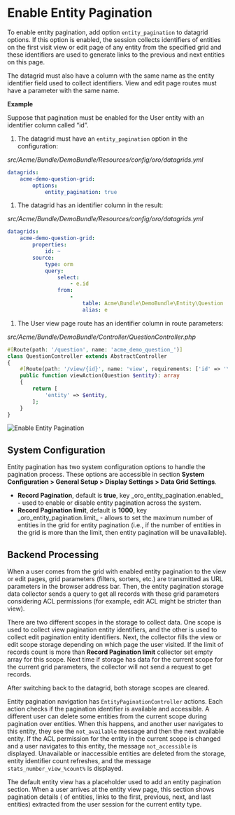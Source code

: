 <a id="data-grids-entity-pagination"></a>

# Enable Entity Pagination

To enable entity pagination, add option `entity_pagination` to datagrid options. If this option is enabled, the session collects identifiers of entities on the first visit view or edit page of any entity from the specified grid and these identifiers are used to generate links to the previous and next entities on this page.

The datagrid must also have a column with the same name as the entity identifier field used to collect identifiers. View and edit page routes must have a parameter with the same name.

**Example**

Suppose that pagination must be enabled for the User entity with an identifier column called “id”.

1. The datagrid must have an `entity_pagination` option in the configuration:

*src/Acme/Bundle/DemoBundle/Resources/config/oro/datagrids.yml*
```yaml
datagrids:
    acme-demo-question-grid:
        options:
            entity_pagination: true
```

1. The datagrid has an identifier column in the result:

*src/Acme/Bundle/DemoBundle/Resources/config/oro/datagrids.yml*
```yaml
datagrids:
    acme-demo-question-grid:
        properties:
            id: ~
        source:
            type: orm
            query:
                select:
                    - e.id
                from:
                    -
                        table: Acme\Bundle\DemoBundle\Entity\Question
                        alias: e
```

1. The User view page route has an identifier column in route parameters:

*src/Acme/Bundle/DemoBundle/Controller/QuestionController.php*
```php
#[Route(path: '/question', name: 'acme_demo_question_')]
class QuestionController extends AbstractController
{
    #[Route(path: '/view/{id}', name: 'view', requirements: ['id' => '\d+'])]
    public function viewAction(Question $entity): array
    {
        return [
            'entity' => $entity,
        ];
    }
}
```

![Enable Entity Pagination](img/backend/entities/entity-pagination.png)

<a id="data-grids-entity-pagination-sys-config"></a>

## System Configuration

Entity pagination has two system configuration options to handle the pagination process. These options are accessible in section **System Configuration > General Setup > Display Settings > Data Grid Settings**.

* **Record Pagination**, default is **true**, key \_oro_entity_pagination.enabled_ - used to enable or disable entity pagination across the system.
* **Record Pagination limit**, default is **1000**, key \_oro_entity_pagination.limit_ - allows to set the maximum number of entities in the grid for entity pagination (i.e., if the number of entities in the grid is more than the limit, then entity pagination will be unavailable).

<a id="data-grids-entity-pagination-backend-processing"></a>

## Backend Processing

When a user comes from the grid with enabled entity pagination to the view or edit pages, grid parameters (filters, sorters, etc.) are transmitted as URL parameters in the browser address bar. Then, the entity pagination storage data collector sends a query to get all records with these grid parameters considering ACL permissions (for example, edit ACL might be stricter
than view).

There are two different scopes in the storage to collect data. One scope is used to collect view pagination entity identifiers, and the other is used to collect edit pagination entity identifiers. Next, the collector fills the view or edit scope storage depending on which page the user visited. If the limit of records count is more than **Record Pagination limit** collector set empty array for this scope. Next time if storage has data for the current scope for the current grid parameters, the collector will not send a request to get records.

After switching back to the datagrid, both storage scopes are cleared.

Entity pagination navigation has `EntityPaginationController` actions. Each action checks if the pagination identifier is available and accessible. A different user can delete some entities from the current scope during pagination over entities. When this happens, and another user navigates to this entity, they see the `not_available` message and then the next available entity. If the ACL permission for the entity in the current scope is changed and a user navigates to this entity, the message `not_accessible` is displayed. Unavailable or inaccessible entities are deleted from the storage, entity identifier count refreshes, and the message `stats_number_view_%count%` is displayed.

The default entity view has a placeholder used to add an entity pagination section. When a user arrives at the entity view page, this section shows pagination details (<M> of <N> entities, links to the first, previous, next, and last entities) extracted from the user session for the current entity type.
